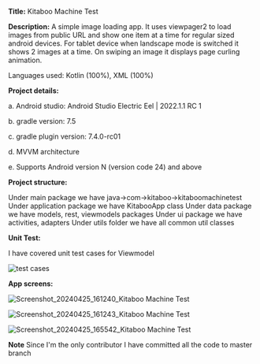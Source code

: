 <b>Title:</b> Kitaboo Machine Test

<b>Description:</b> A simple image loading app. It uses viewpager2 to load images from public URL and show one item at a time for regular sized android devices. 
For tablet device when landscape mode is switched it shows 2 images at a time. 
On swiping an image it displays page curling animation.

Languages used: Kotlin (100%), XML (100%)

<b>Project details:</b>

a. Android studio: Android Studio Electric Eel | 2022.1.1 RC 1

b. gradle version: 7.5

c. gradle plugin version: 7.4.0-rc01

d. MVVM architecture

e. Supports Android version N (version code 24) and above

<b>Project structure:</b>

Under main package we have java->com->kitaboo->kitaboomachinetest
Under application package we have KitabooApp class
Under data package we have models, rest, viewmodels packages
Under ui package we have activities, adapters
Under utils folder we have all common util classes


<b>Unit Test:</b>

I have covered unit test cases for Viewmodel

![test cases](https://github.com/PratikShinde-2012/Kitaboo-machine-test/assets/44629924/b818868f-bc96-4c83-ab83-18402548d5cb)


<b>App screens:</b>

![Screenshot_20240425_161240_Kitaboo Machine Test](https://github.com/PratikShinde-2012/Kitaboo-machine-test/assets/44629924/7dd77385-4676-4873-a659-5d3e26b35845)


![Screenshot_20240425_161243_Kitaboo Machine Test](https://github.com/PratikShinde-2012/Kitaboo-machine-test/assets/44629924/8e955b6d-b94a-4574-a74e-17a6a67843e1)


![Screenshot_20240425_165542_Kitaboo Machine Test](https://github.com/PratikShinde-2012/Kitaboo-machine-test/assets/44629924/92076662-8134-42ea-8631-95b3c3149375)



<b>Note</b> Since I'm the only contributor I have committed all the code to master branch
